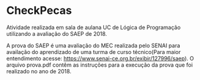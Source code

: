 # CheckPecas
Atividade realizada em sala de aulana UC de Lógica de Programação utilizando a avaliação do SAEP de 2018.

A prova do SAEP é uma avaliação do MEC realizada pelo SENAI para availação do aprendizado de uma turma de curso técnico(Para maior entendimento acesse: https://www.senai-ce.org.br/exibir/127996/saep).
O arquivo prova.pdf contêm as instruções para a execução da prova que foi realizado no ano de 2018.
